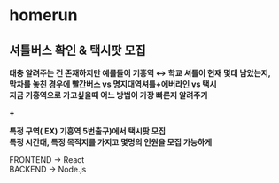# homerun

## 셔틀버스 확인 & 택시팟 모집

**대충 알려주는 건 존재하지만 예를들어 기흥역 ↔ 학교 셔틀이 현재 몇대 남았는지, <br>
막차를 놓친 경우에 빨간버스 vs 명지대역셔틀+에버라인 vs 택시 <br>
지금 기흥역으로 가고싶을때 어느 방법이 가장 빠른지 알려주기**

**+**

**특정 구역( EX) 기흥역 5번출구)에서 택시팟 모집 <br>
특정 시간대, 특정 목적지를 가지고 몇명의 인원을 모집 가능하게** <br>

FRONTEND -> React <br>
BACKEND -> Node.js